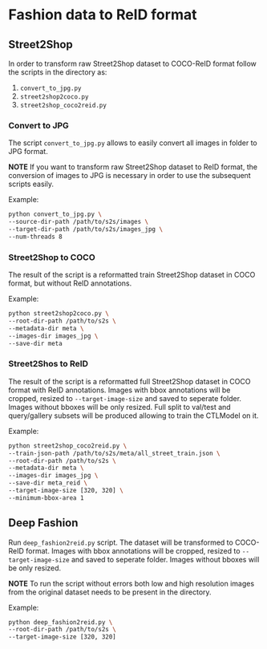 # Fashion data to ReID format
## Street2Shop

In order to transform raw Street2Shop dataset to COCO-ReID format follow the scripts in the directory as:
1. `convert_to_jpg.py`
2. `street2shop2coco.py`
3. `street2shop_coco2reid.py`


### Convert to JPG

The script `convert_to_jpg.py` allows to easily convert all images in folder to JPG format. 

**NOTE** 
If you want to transform raw Street2Shop dataset to ReID format, the conversion of images to JPG is necessary in order to use the subsequent scripts easily.

Example:
```bash
python convert_to_jpg.py \
--source-dir-path /path/to/s2s/images \
--target-dir-path /path/to/s2s/images_jpg \
--num-threads 8
```

### Street2Shop to COCO

The result of the script is a reformatted train Street2Shop dataset in COCO format, but without ReID annotations.

Example:
```bash
python street2shop2coco.py \
--root-dir-path /path/to/s2s \
--metadata-dir meta \
--images-dir images_jpg \
--save-dir meta
```

### Street2Shos to ReID

The result of the script is a reformatted full Street2Shop dataset in COCO format with ReID annotations. Images with bbox annotations will be cropped, resized to `--target-image-size` and saved to seperate folder. Images without bboxes will be only resized.
Full split to val/test and query/gallery subsets will be produced allowing to train the CTLModel on it.

Example:
```bash
python street2shop_coco2reid.py \
--train-json-path /path/to/s2s/meta/all_street_train.json \
--root-dir-path /path/to/s2s \
--metadata-dir meta \
--images-dir images_jpg \
--save-dir meta_reid \
--target-image-size [320, 320] \
--minimum-bbox-area 1
```


## Deep Fashion

Run `deep_fashion2reid.py` script. The dataset will be transformed to COCO-ReID format.
Images with bbox annotations will be cropped, resized to `--target-image-size` and saved to seperate folder. Images without bboxes will be only resized.

**NOTE** To run the script without errors both low and high resolution images from the original dataset needs to be present in the directory.

Example:
```bash
python deep_fashion2reid.py \
--root-dir-path /path/to/s2s \
--target-image-size [320, 320]
```